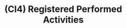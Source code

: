 ---
layout: page
title: (Cl4) Registered Performed Activities
nav_order: 4
parent: Closure Activities
grand_parent: Software Development and Maintenance
permalink: /phases/operations/software_development_and_maintenance/closure/cl4/
---